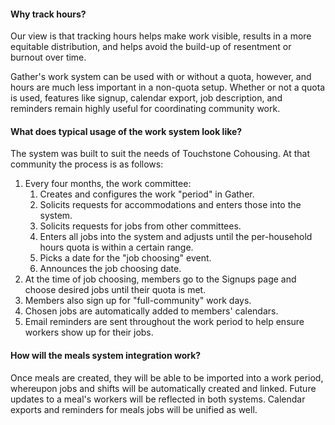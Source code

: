 #### Why track hours?

Our view is that tracking hours helps make work visible, results in a more equitable distribution, and helps
avoid the build-up of resentment or burnout over time.

Gather's work system can be used with or without a quota, however, and hours are much less important in a non-quota setup.
Whether or not a quota is used, features like signup, calendar export, job description, and reminders remain
highly useful for coordinating community work.

#### What does typical usage of the work system look like?

The system was built to suit the needs of Touchstone Cohousing. At that community the process is as follows:

1. Every four months, the work committee:
    1. Creates and configures the work "period" in Gather.
    1. Solicits requests for accommodations and enters those into the system.
    1. Solicits requests for jobs from other committees.
    1. Enters all jobs into the system and adjusts until the per-household hours quota is within a certain range.
    1. Picks a date for the "job choosing" event.
    1. Announces the job choosing date.
1. At the time of job choosing, members go to the Signups page and choose desired jobs until their quota is met.
1. Members also sign up for "full-community" work days.
1. Chosen jobs are automatically added to members' calendars.
1. Email reminders are sent throughout the work period to help ensure workers show up for their jobs.

#### How will the meals system integration work?

Once meals are created, they will be able to be imported into a work period, whereupon jobs and shifts
will be automatically created and linked. Future updates to a meal's workers will be reflected in both systems.
Calendar exports and reminders for meals jobs will be unified as well.
